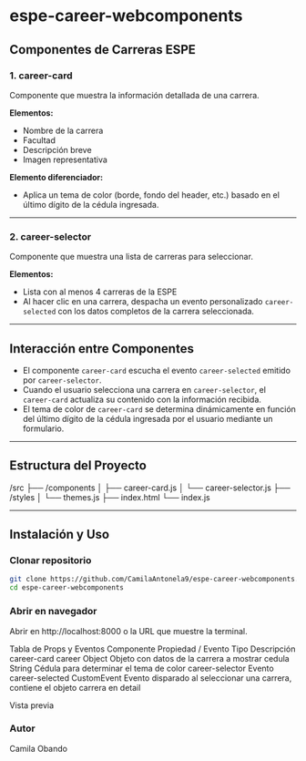 # espe-career-webcomponents

## Componentes de Carreras ESPE

### 1. career-card

Componente que muestra la información detallada de una carrera.

**Elementos:**

- Nombre de la carrera  
- Facultad  
- Descripción breve  
- Imagen representativa  

**Elemento diferenciador:**

- Aplica un tema de color (borde, fondo del header, etc.) basado en el último dígito de la cédula ingresada.

---

### 2. career-selector

Componente que muestra una lista de carreras para seleccionar.

**Elementos:**

- Lista con al menos 4 carreras de la ESPE  
- Al hacer clic en una carrera, despacha un evento personalizado `career-selected` con los datos completos de la carrera seleccionada.

---

## Interacción entre Componentes

- El componente `career-card` escucha el evento `career-selected` emitido por `career-selector`.  
- Cuando el usuario selecciona una carrera en `career-selector`, el `career-card` actualiza su contenido con la información recibida.  
- El tema de color de `career-card` se determina dinámicamente en función del último dígito de la cédula ingresada por el usuario mediante un formulario.

---

## Estructura del Proyecto
/src
├── /components
│ ├── career-card.js
│ └── career-selector.js
├── /styles
│ └── themes.js
├── index.html
└── index.js

---

## Instalación y Uso

### Clonar repositorio

```bash
git clone https://github.com/CamilaAntonela9/espe-career-webcomponents.git
cd espe-career-webcomponents
```
### Abrir en navegador
Abrir en http://localhost:8000 o la URL que muestre la terminal.

Tabla de Props y Eventos
Componente	Propiedad / Evento	Tipo	Descripción
career-card	career	Object	Objeto con datos de la carrera a mostrar
cedula	String	Cédula para determinar el tema de color
career-selector	Evento career-selected	CustomEvent	Evento disparado al seleccionar una carrera, contiene el objeto carrera en detail

Vista previa

### Autor
Camila Obando
